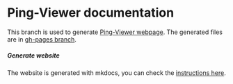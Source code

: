 # Ping-Viewer documentation

This branch is used to generate [Ping-Viewer webpage](https://docs.bluerobotics.com/ping-viewer/).
The generated files are in [gh-pages branch](https://github.com/bluerobotics/ping-viewer/tree/gh-pages).

##### Generate website

The website is generated with mkdocs, you can check the [instructions here](https://www.mkdocs.org/).
